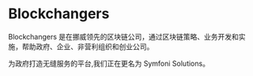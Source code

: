 # Blockchangers


Blockchangers 是在挪威领先的区块链公司，通过区块链策略、业务开发和实施，帮助政府、企业、非营利组织和创业公司。

为政府打造无缝服务的平台,我们正在更名为 Symfoni Solutions。

